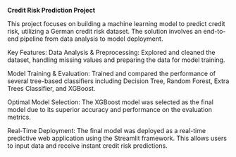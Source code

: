 **Credit Risk Prediction Project**

This project focuses on building a machine learning model to predict credit risk, utilizing a German credit risk dataset. 
The solution involves an end-to-end pipeline from data analysis to model deployment.

Key Features:
Data Analysis & Preprocessing: Explored and cleaned the dataset, handling missing values and preparing the data for model training.

Model Training & Evaluation: Trained and compared the performance of several tree-based classifiers including Decision Tree, Random Forest, Extra Trees Classifier, and XGBoost.

Optimal Model Selection: The XGBoost model was selected as the final model due to its superior accuracy and performance on the evaluation metrics.

Real-Time Deployment: The final model was deployed as a real-time predictive web application using the Streamlit framework. 
This allows users to input data and receive instant credit risk predictions.
